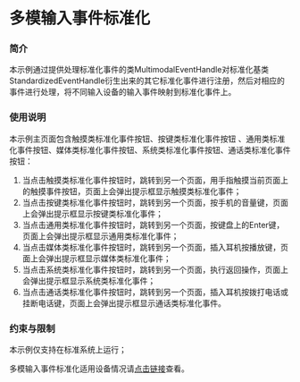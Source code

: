 # 多模输入事件标准化<a name="ZH-CN_TOPIC_0000001172476679"></a>

### 简介<a name="section104mcpsimp"></a>

本示例通过提供处理标准化事件的类MultimodalEventHandle对标准化基类StandardizedEventHandle衍生出来的其它标准化事件进行注册，然后对相应的事件进行处理，将不同输入设备的输入事件映射到标准化事件上。

### 使用说明<a name="section107mcpsimp"></a>

本示例主页面包含触摸类标准化事件按钮、按键类标准化事件按钮 、通用类标准化事件按钮、媒体类标准化事件按钮、系统类标准化事件按钮、通话类标准化事件按钮：

1.  当点击触摸类标准化事件按钮时，跳转到另一个页面，用手指触摸当前页面上的触摸事件按钮，页面上会弹出提示框显示触摸类标准化事件；
2.  当点击按键类标准化事件按钮时，跳转到另一个页面，按手机的音量键，页面上会弹出提示框显示按键类标准化事件；
3.  当点击通用类标准化事件按钮时，跳转到另一个页面，按键盘上的Enter键，页面上会弹出提示框显示通用类标准化事件；
4.  当点击媒体类标准化事件按钮时，跳转到另一个页面，插入耳机按播放键，页面上会弹出提示框显示媒体类标准化事件；
5.  当点击系统类标准化事件按钮时，跳转到另一个页面，执行返回操作，页面上会弹出提示框显示系统类标准化事件；
6.  当点击通话类标准化事件按钮时，跳转到另一个页面，插入耳机按拨打电话或挂断电话键，页面上会弹出提示框显示通话类标准化事件。

### 约束与限制<a name="section117mcpsimp"></a>

本示例仅支持在标准系统上运行；

多模输入事件标准化适用设备情况请[点击链接](https://developer.harmonyos.com/cn/docs/documentation/doc-guides/ui-multimodal-standard-event-overview-0000001079953054)查看。

